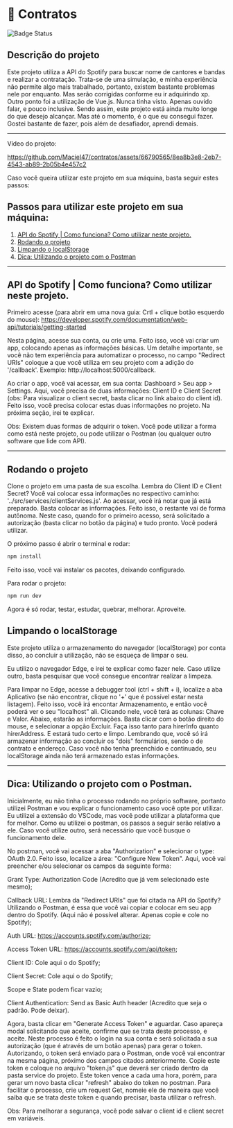 # 📜 Contratos
![Badge Status](https://img.shields.io/badge/status-em%20desenvolvimento-%2360C25E)

## Descrição do projeto
Este projeto utiliza a API do Spotify para buscar nome de cantores e bandas e realizar a contratação. Trata-se de uma simulação, e minha experiência não permite algo mais trabalhado, portanto, existem bastante problemas nele por enquanto. Mas serão corrigidas conforme eu ir adquirindo xp. Outro ponto foi a utilização de Vue.js. Nunca tinha visto. Apenas ouvido falar, e pouco inclusive. Sendo assim, este projeto está ainda muito longe do que desejo alcançar. Mas até o momento, é o que eu consegui fazer. Gostei bastante de fazer, pois além de desafiador, aprendi demais. 

*******

Vídeo do projeto:



https://github.com/Maciel47/contratos/assets/66790565/8ea8b3e8-2eb7-4543-ab89-2b05b4e457c2



Caso você queira utilizar este projeto em sua máquina, basta seguir estes passos: 

## Passos para utilizar este projeto em sua máquina: 
 1. [API do Spotify | Como funciona? Como utilizar neste projeto.](#apiuse)
 2. [Rodando o projeto](#rundev)
 3. [Limpando o localStorage](#afteruse)
 4. [Dica: Utilizando o projeto com o Postman](#littletip)
 


 *******

<div id='apiuse'/> 
  
## API do Spotify | Como funciona? Como utilizar neste projeto.
Primeiro acesse (para abrir em uma nova guia: Crtl + clique botão esquerdo do mouse): https://developer.spotify.com/documentation/web-api/tutorials/getting-started 

Nesta página, acesse sua conta, ou crie uma. Feito isso, você vai criar um app, colocando apenas as informações básicas. Um detalhe importante, se você não tem experiência para automatizar o processo, no campo "Redirect URIs" coloque a que você utiliza em seu projeto com a adição do '/callback'. Exemplo: http://localhost:5000/callback. 

Ao criar o app, você vai acessar, em sua conta: Dashboard > Seu app > Settings. Aqui, você precisa de duas informações: Client ID e Client Secret (obs: Para visualizar o client secret, basta clicar no link abaixo do client id). Feito isso, você precisa colocar estas duas informações no projeto. Na próxima seção, irei te explicar.

Obs: Existem duas formas de adquirir o token. Você pode utilizar a forma como está neste projeto, ou pode utilizar o Postman (ou qualquer outro software que lide com API).


*******

<div id='rundev'/>

## Rodando o projeto

Clone o projeto em uma pasta de sua escolha. Lembra do Client ID e Client Secret? Você vai colocar essa informações no respectivo caminho: '../src/services/clientServices.js'. Ao acessar, você irá notar que já está preparado. Basta colocar as informações. Feito isso, o restante vai de forma autônoma.
Neste caso, quando for o primeiro acesso, será solicitado a autorização (basta clicar no botão da página) e tudo pronto. Você poderá utilizar.  


O próximo passo é abrir o terminal e rodar: 

```sh
npm install
```

Feito isso, você vai instalar os pacotes, deixando configurado.

Para rodar o projeto:

```sh
npm run dev
```

Agora é só rodar, testar, estudar, quebrar, melhorar. Aproveite.

<div id='afteruse'/> 

## Limpando o localStorage
Este projeto utiliza o armazenamento do navegador (localStorage) por conta disso, ao concluir a utilização, não se esqueça de limpar o seu. 

Eu utilizo o navegador Edge, e irei te explicar como fazer nele. Caso utilize outro, basta pesquisar que você consegue encontrar realizar a limpeza. 

Para limpar no Edge, acesse a debugger tool (ctrl + shift + i), localize a aba Aplicativo (se não encontrar, clique no '+' que é possível estar nesta listagem). Feito isso, você irá encontar Armazenamento, e então você poderá ver o seu "localhost" ali. Clicando nele, você terá as colunas: Chave e Valor. Abaixo, estarão as informações. Basta clicar com o botão direito do mouse, e selecionar a opção Excluir. Faça isso tanto para hirerInfo quanto hirerAddress. E estará tudo certo e limpo. Lembrando que, você só irá armazenar informação ao concluir os "dois" formulários, sendo o de contrato e endereço. Caso você não tenha preenchido e continuado, seu localStorage ainda não terá armazenado estas informações.  

*******

<div id='littletip'/> 
  
## Dica: Utilizando o projeto com o Postman.
Inicialmente, eu não tinha o processo rodando no próprio software, portanto utilizei Postman e vou explicar o funcionamento caso você opte por utilizar. Eu utilizei a extensão do VSCode, mas você pode utilizar a plataforma que for melhor. Como eu utilizei o postman, os passos a seguir serão relativo a ele. Caso você utilize outro, será necessário que você busque o funcionamento dele.

No postman, você vai acessar a aba "Authorization" e selecionar o type: OAuth 2.0. Feito isso, localize a área: "Configure New Token". Aqui, você vai preencher e/ou selecionar os campos da seguinte forma:

Grant Type: Authorization Code (Acredito que já vem selecionado este mesmo);

Callback URL: Lembra da "Redirect URIs" que foi citada na API do Spotify? Utilizando o Postman, é essa que você vai copiar e colocar em seu app dentro do Spotify. (Aqui não é possível alterar. Apenas copie e cole no Spotify);

Auth URL: https://accounts.spotify.com/authorize;

Access Token URL: https://accounts.spotify.com/api/token;

Client ID: Cole aqui o do Spotify;

Client Secret: Cole aqui o do Spotify;

Scope e State podem ficar vazio;

Client Authentication: Send as Basic Auth header (Acredito que seja o padrão. Pode deixar).

Agora, basta clicar em "Generate Access Token" e aguardar. Caso apareça modal solicitando que aceite, confirme que se trata deste processo, e aceite. Neste processo é feito o login na sua conta e será solicitada a sua autorização (que é através de um botão apenas) para gerar o token. Autorizando, o token será enviado para o Postman, onde você vai encontrar na mesma página, próximo dos campos citados anteriormente. Copie este token e coloque no arquivo "token.js" que deverá ser criado dentro da pasta service do projeto. Este token vence a cada uma hora, porém, para gerar um novo basta clicar "refresh" abaixo do token no postman. Para facilitar o processo, crie um request Get, nomeie ele de maneira que você saiba que se trata deste token e quando precisar, basta utilizar o refresh. 

Obs: Para melhorar a segurança, você pode salvar o client id e client secret em variáveis. 
